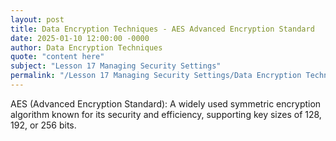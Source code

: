 ```yaml
---
layout: post
title: Data Encryption Techniques - AES Advanced Encryption Standard
date: 2025-01-10 12:00:00 -0000
author: Data Encryption Techniques
quote: "content here"
subject: "Lesson 17 Managing Security Settings"
permalink: "/Lesson 17 Managing Security Settings/Data Encryption Techniques/Data Encryption Techniques - AES Advanced Encryption Standard"
---
```


AES (Advanced Encryption Standard): A widely used symmetric encryption algorithm known for its security and efficiency, supporting key sizes of 128, 192, or 256 bits.
